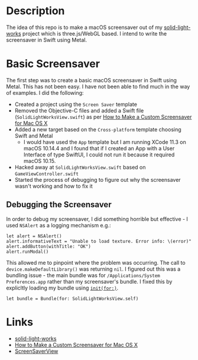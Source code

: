 # Description

The idea of this repo is to make a macOS screensaver out of my [solid-light-works](https://github.com/taylorjg/solid-light-works) project
which is three.js/WebGL based. I intend to write the screensaver in Swift using Metal. 

# Basic Screensaver

The first step was to create a basic macOS screensaver in Swift using Metal. This has not been easy. I have not been able to find much in the way of examples. I did the following:

* Created a project using the `Screen Saver` template
* Removed the Objective-C files and added a Swift file (`SolidLightWorksView.swift`) as per [How to Make a Custom Screensaver for Mac OS X](https://medium.com/better-programming/how-to-make-a-custom-screensaver-for-mac-os-x-7e1650c13bd8)
* Added a new target based on the `Cross-platform` template choosing Swift and Metal
  * I would have used the `App` template but I am running XCode 11.3 on macOS 10.14.4 and I found that if I created an App with a User Interface of type SwiftUI, I could not run it because it required macOS 10.15.
* Hacked away at `SolidLightWorksView.swift` based on `GameViewController.swift`
* Started the process of debugging to figure out why the screensaver wasn't working and how to fix it

## Debugging the Screensaver

In order to debug my screensaver, I did something horrible but effective - I used `NSAlert` as a logging mechanism e.g.:

```
let alert = NSAlert()
alert.informativeText = "Unable to load texture. Error info: \(error)"
alert.addButton(withTitle: "OK")
alert.runModal()
```

This allowed me to pinpoint where the problem was occurring. The call to `device.makeDefaultLibrary()` was returning `nil`.
I figured out this was a bundling issue - the main bundle was for `/Applications/System Preferences.app` rather than my screensaver's bundle. I fixed this by explicltly loading my bundle using [`init(for:)`](https://developer.apple.com/documentation/foundation/bundle/1417717-init).

```
let bundle = Bundle(for: SolidLightWorksView.self)
```

# Links

* [solid-light-works](https://github.com/taylorjg/solid-light-works)
* [How to Make a Custom Screensaver for Mac OS X](https://medium.com/better-programming/how-to-make-a-custom-screensaver-for-mac-os-x-7e1650c13bd8)
* [ScreenSaverView](https://developer.apple.com/documentation/screensaver/screensaverview)
